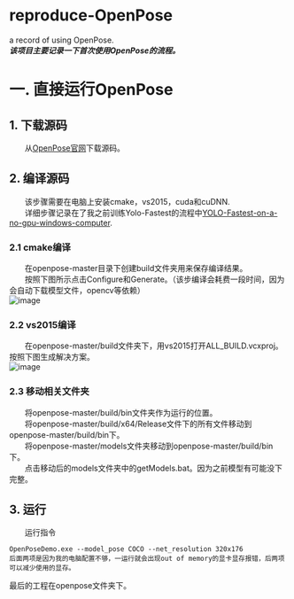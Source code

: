 # reproduce-OpenPose
a record of using OpenPose.  
***该项目主要记录一下首次使用OpenPose的流程。***  
# 一. 直接运行OpenPose  
## 1. 下载源码  
&emsp;&emsp;从[OpenPose官网](https://github.com/CMU-Perceptual-Computing-Lab/openpose)下载源码。  
## 2. 编译源码  
&emsp;&emsp;该步骤需要在电脑上安装cmake，vs2015，cuda和cuDNN.  
&emsp;&emsp;详细步骤记录在了我之前训练Yolo-Fastest的流程中[YOLO-Fastest-on-a-no-gpu-windows-computer](https://github.com/Charlie839242/YOLO-Fastest-on-a-no-gpu-windows-computer).  
### 2.1 cmake编译  
&emsp;&emsp;在openpose-master目录下创建build文件夹用来保存编译结果。  
&emsp;&emsp;按照下图所示点击Configure和Generate。（该步编译会耗费一段时间，因为会自动下载模型文件，opencv等依赖）  
![image]()   
### 2.2 vs2015编译  
&emsp;&emsp;在openpose-master/build文件夹下，用vs2015打开ALL_BUILD.vcxproj。按照下图生成解决方案。  
![image]()  
### 2.3 移动相关文件夹  
&emsp;&emsp;将openpose-master/build/bin文件夹作为运行的位置。  
&emsp;&emsp;将openpose-master/build/x64/Release文件下的所有文件移动到openpose-master/build/bin下。  
&emsp;&emsp;将openpose-master/models文件夹移动到openpose-master/build/bin下。  
&emsp;&emsp;点击移动后的models文件夹中的getModels.bat。因为之前模型有可能没下完整。 
## 3. 运行  
&emsp;&emsp;运行指令  
```
OpenPoseDemo.exe --model_pose COCO --net_resolution 320x176  
后面两项是因为我的电脑配置不够，一运行就会出现out of memory的显卡显存报错，后两项可以减少使用的显存。
```
最后的工程在openpose文件夹下。  


